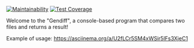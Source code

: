 [![Maintainability](https://api.codeclimate.com/v1/badges/a7f9be878cbda15d6ade/maintainability)](https://codeclimate.com/github/andreikhanau/frontend-project-lvl2/maintainability)
[![Test Coverage](https://api.codeclimate.com/v1/badges/a7f9be878cbda15d6ade/test_coverage)](https://codeclimate.com/github/andreikhanau/frontend-project-lvl2/test_coverage)

Welcome to the "Gendiff", a console-based program that compares two files and returns a result!

Example of usage:
https://asciinema.org/a/U2fLCr5SM4xWSir5lFs3XjeC1
